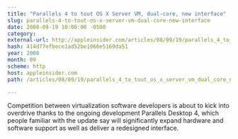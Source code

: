 ```yaml
---
title: "Parallels 4 to tout OS X Server VM, dual-core, new interface"
slug: parallels-4-to-tout-os-x-server-vm-dual-core-new-interface
date: 2008-09-19 10:00:00 -0500
category: 
external-url: http://appleinsider.com/articles/08/09/19/parallels_4_to_tout_os_x_server_vm_dual_core_new_interface
hash: 414d77efbece1ad52be1066e5169da51
year: 2008
month: 09
scheme: http
host: appleinsider.com
path: /articles/08/09/19/parallels_4_to_tout_os_x_server_vm_dual_core_new_interface

---
```


Competition between virtualization software developers is about to kick into overdrive thanks to the ongoing development Parallels Desktop 4, which people familiar with the update say will significantly expand hardware and software support as well as deliver a redesigned interface.
